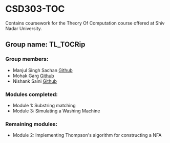 # CSD303-TOC
Contains coursework for the Theory Of Computation course offered at Shiv Nadar University.

## Group name: TL_TOCRip
### Group members:
- Manjul Singh Sachan [Github](https://github.com/ManjulSinghSachan)
- Mohak Garg [Github](https://github.com/force263)
- Nishank Saini [Github](https://github.com/starship9)

### Modules completed:
- Module 1: Substring matching
- Module 3: Simulating a Washing Machine

### Remaining modules:
- Module 2: Implementing Thompson's algorithm for constructing a NFA
  
